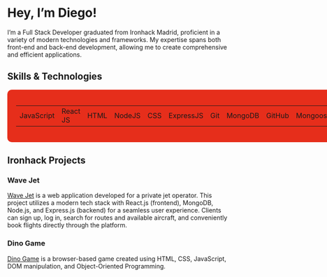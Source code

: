# Hey, I’m Diego!

I’m a Full Stack Developer graduated from Ironhack Madrid, proficient in a variety of modern technologies and frameworks. My expertise spans both front-end and back-end development, allowing me to create comprehensive and efficient applications.

## Skills & Technologies

<div style="background-color: #e62e1b; padding: 20px; border-radius: 10px; display: inline-block;">
<table>
  <tbody>
    <tr>
      <td>JavaScript</td>
      <td>React JS</td>
      <td>HTML</td>
      <td>NodeJS</td>
      <td>CSS</td>
      <td>ExpressJS</td>
      <td>Git</td>
      <td>MongoDB</td>
      <td>GitHub</td>
      <td>Mongoose</td>
    </tr>
  </tbody>
</table>
</div>

## Ironhack Projects

### Wave Jet
[Wave Jet](https://wave-jet.netlify.app/) is a web application developed for a private jet operator. This project utilizes a modern tech stack with React.js (frontend), MongoDB, Node.js, and Express.js (backend) for a seamless user experience. Clients can sign up, log in, search for routes and available aircraft, and conveniently book flights directly through the platform.

### Dino Game
[Dino Game](https://diego-cerezo.github.io/dino-game/) is a browser-based game created using HTML, CSS, JavaScript, DOM manipulation, and Object-Oriented Programming.
